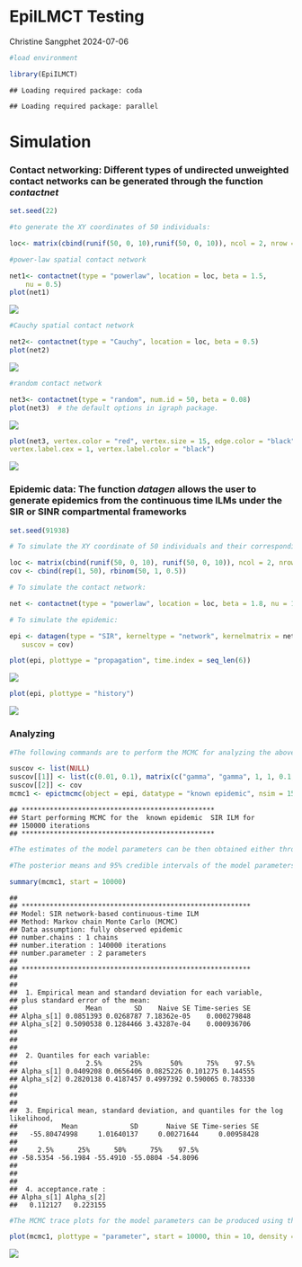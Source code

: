 EpiILMCT Testing
================
Christine Sangphet
2024-07-06

``` r
#load environment 

library(EpiILMCT)
```

    ## Loading required package: coda

    ## Loading required package: parallel

# Simulation

### Contact networking: Different types of undirected unweighted contact networks can be generated through the function ***contactnet***

``` r
set.seed(22)

#to generate the XY coordinates of 50 individuals:

loc<- matrix(cbind(runif(50, 0, 10),runif(50, 0, 10)), ncol = 2, nrow = 50)
```

``` r
#power-law spatial contact network

net1<- contactnet(type = "powerlaw", location = loc, beta = 1.5, 
    nu = 0.5)
plot(net1)
```

![](EpiILMCT_Testing_files/figure-gfm/unnamed-chunk-3-1.png)<!-- -->

``` r
#Cauchy spatial contact network

net2<- contactnet(type = "Cauchy", location = loc, beta = 0.5)
plot(net2)
```

![](EpiILMCT_Testing_files/figure-gfm/unnamed-chunk-4-1.png)<!-- -->

``` r
#random contact network

net3<- contactnet(type = "random", num.id = 50, beta = 0.08)
plot(net3)  # the default options in igraph package.
```

![](EpiILMCT_Testing_files/figure-gfm/unnamed-chunk-5-1.png)<!-- -->

``` r
plot(net3, vertex.color = "red", vertex.size = 15, edge.color = "black",
vertex.label.cex = 1, vertex.label.color = "black") 
```

![](EpiILMCT_Testing_files/figure-gfm/unnamed-chunk-5-2.png)<!-- -->

### Epidemic data: The function ***datagen*** allows the user to generate epidemics from the continuous time ILMs under the SIR or SINR compartmental frameworks

``` r
set.seed(91938)

# To simulate the XY coordinate of 50 individuals and their corresponding binary covariate values:

loc <- matrix(cbind(runif(50, 0, 10), runif(50, 0, 10)), ncol = 2, nrow = 50)
cov <- cbind(rep(1, 50), rbinom(50, 1, 0.5))

# To simulate the contact network:

net <- contactnet(type = "powerlaw", location = loc, beta = 1.8, nu = 1)

# To simulate the epidemic:

epi <- datagen(type = "SIR", kerneltype = "network", kernelmatrix = net, suspar = c(0.08, 0.5), delta = c(4, 2), 
   suscov = cov)
```

``` r
plot(epi, plottype = "propagation", time.index = seq_len(6))
```

![](EpiILMCT_Testing_files/figure-gfm/unnamed-chunk-7-1.png)<!-- -->

``` r
plot(epi, plottype = "history")
```

![](EpiILMCT_Testing_files/figure-gfm/unnamed-chunk-7-2.png)<!-- -->

### Analyzing

``` r
#The following commands are to perform the MCMC for analyzing the above epidemic data set using the epictmcmc function

suscov <- list(NULL)
suscov[[1]] <- list(c(0.01, 0.1), matrix(c("gamma", "gamma", 1, 1, 0.1, 0.1, 0.5, 1), ncol = 4, nrow = 2))
suscov[[2]] <- cov
mcmc1 <- epictmcmc(object = epi, datatype = "known epidemic", nsim = 150000, control.sus = suscov)
```

    ## ************************************************ 
    ## Start performing MCMC for the  known epidemic  SIR ILM for 
    ## 150000 iterations 
    ## ************************************************

``` r
#The estimates of the model parameters can be then obtained either through using S3 summary function of the epictmcmc for the mcmc1, or using the summary function of coda package for mcmc1$parameter.samples

#The posterior means and 95% credible intervals of the model parameters using the former summary can be obtained via the following command

summary(mcmc1, start = 10000)
```

    ## 
    ## ********************************************************* 
    ## Model: SIR network-based continuous-time ILM 
    ## Method: Markov chain Monte Carlo (MCMC) 
    ## Data assumption: fully observed epidemic 
    ## number.chains : 1 chains 
    ## number.iteration : 140000 iterations 
    ## number.parameter : 2 parameters 
    ## 
    ## ********************************************************* 
    ## 
    ## 
    ##  1. Empirical mean and standard deviation for each variable,
    ## plus standard error of the mean:
    ##                 Mean        SD    Naive SE Time-series SE
    ## Alpha_s[1] 0.0851393 0.0268787 7.18362e-05    0.000279848
    ## Alpha_s[2] 0.5090538 0.1284466 3.43287e-04    0.000936706
    ## 
    ## 
    ## 
    ##  2. Quantiles for each variable:
    ##                 2.5%       25%       50%      75%    97.5%
    ## Alpha_s[1] 0.0409208 0.0656406 0.0825226 0.101275 0.144555
    ## Alpha_s[2] 0.2820138 0.4187457 0.4997392 0.590065 0.783330
    ## 
    ## 
    ## 
    ##  3. Empirical mean, standard deviation, and quantiles for the log likelihood,
    ##           Mean             SD       Naive SE Time-series SE 
    ##   -55.80474998     1.01640137     0.00271644     0.00958428 
    ## 
    ##     2.5%      25%      50%      75%    97.5% 
    ## -58.5354 -56.1984 -55.4910 -55.0804 -54.8096 
    ## 
    ## 
    ## 
    ##  4. acceptance.rate : 
    ## Alpha_s[1] Alpha_s[2] 
    ##   0.112127   0.223155

``` r
#The MCMC trace plots for the model parameters can be produced using the S3 method plot.epictmcmc as follows

plot(mcmc1, plottype = "parameter", start = 10000, thin = 10, density = FALSE)
```

![](EpiILMCT_Testing_files/figure-gfm/unnamed-chunk-10-1.png)<!-- -->
